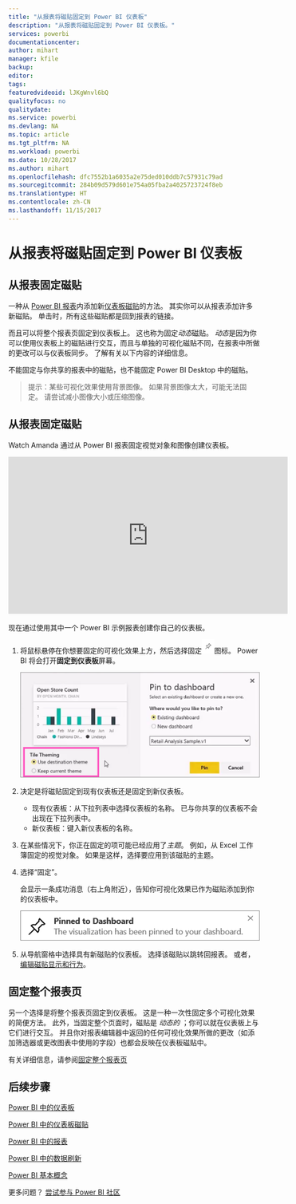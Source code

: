 ```yaml
---
title: "从报表将磁贴固定到 Power BI 仪表板"
description: "从报表将磁贴固定到 Power BI 仪表板。"
services: powerbi
documentationcenter: 
author: mihart
manager: kfile
backup: 
editor: 
tags: 
featuredvideoid: lJKgWnvl6bQ
qualityfocus: no
qualitydate: 
ms.service: powerbi
ms.devlang: NA
ms.topic: article
ms.tgt_pltfrm: NA
ms.workload: powerbi
ms.date: 10/28/2017
ms.author: mihart
ms.openlocfilehash: dfc7552b1a6035a2e75ded010ddb7c57931c79ad
ms.sourcegitcommit: 284b09d579d601e754a05fba2a4025723724f8eb
ms.translationtype: HT
ms.contentlocale: zh-CN
ms.lasthandoff: 11/15/2017
---
```

# <a name="pin-a-tile-to-a-power-bi-dashboard-from-a-report"></a>从报表将磁贴固定到 Power BI 仪表板
## <a name="pinning-tiles-from-a-report"></a>从报表固定磁贴
一种从 [Power BI 报表](service-reports.md)内添加新[仪表板磁贴](service-dashboard-tiles.md)的方法。 其实你可以从报表添加许多新磁贴。  单击时，所有这些磁贴都是回到报表的链接。

而且可以将整个报表页固定到仪表板上。  这也称为固定*动态*磁贴。  *动态*是因为你可以使用仪表板上的磁贴进行交互，而且与单独的可视化磁贴不同，在报表中所做的更改可以与仪表板同步。 了解有关以下内容的详细信息。

不能固定与你共享的报表中的磁贴，也不能固定 Power BI Desktop 中的磁贴。 

> 提示：某些可视化效果使用背景图像。 如果背景图像太大，可能无法固定。  请尝试减小图像大小或压缩图像。  
> 
> 

## <a name="pin-a-tile-from-a-report"></a>从报表固定磁贴
Watch Amanda 通过从 Power BI 报表固定视觉对象和图像创建仪表板。

<iframe width="560" height="315" src="https://www.youtube.com/embed/lJKgWnvl6bQ" frameborder="0" allowfullscreen></iframe>

现在通过使用其中一个 Power BI 示例报表创建你自己的仪表板。

1. 将鼠标悬停在你想要固定的可视化效果上方，然后选择固定![](media/service-dashboard-pin-tile-from-report/pbi_pintile_small.png)图标。 Power BI 将会打开**固定到仪表板**屏幕。
   
     ![](media/service-dashboard-pin-tile-from-report/pbi_themes2.png)
2. 决定是将磁贴固定到现有仪表板还是固定到新仪表板。
   
   * 现有仪表板：从下拉列表中选择仪表板的名称。 已与你共享的仪表板不会出现在下拉列表中。
   * 新仪表板：键入新仪表板的名称。
3. 在某些情况下，你正在固定的项可能已经应用了*主题*。  例如，从 Excel 工作簿固定的视觉对象。 如果是这样，选择要应用到该磁贴的主题。
4. 选择“固定”。
   
   会显示一条成功消息（右上角附近），告知你可视化效果已作为磁贴添加到你的仪表板中。
   
   ![](media/service-dashboard-pin-tile-from-report/pinsuccess.png)
5. 从导航窗格中选择具有新磁贴的仪表板。 选择该磁贴以跳转回报表。 或者，[编辑磁贴显示和行为](service-dashboard-edit-tile.md)。

## <a name="pin-an-entire-report-page"></a>固定整个报表页
另一个选择是将整个报表页固定到仪表板。 这是一种一次性固定多个可视化效果的简便方法。  此外，当固定整个页面时，磁贴是 *动态的* ；你可以就在仪表板上与它们进行交互。 并且你对报表编辑器中返回的任何可视化效果所做的更改（如添加筛选器或更改图表中使用的字段）也都会反映在仪表板磁贴中。  

有关详细信息，请参阅[固定整个报表页](service-dashboard-pin-live-tile-from-report.md)

## <a name="next-steps"></a>后续步骤
[Power BI 中的仪表板](service-dashboards.md)

[Power BI 中的仪表板磁贴](service-dashboard-tiles.md)

[Power BI 中的报表](service-reports.md)

[Power BI 中的数据刷新](refresh-data.md)

[Power BI 基本概念](service-basic-concepts.md)

更多问题？ [尝试参与 Power BI 社区](http://community.powerbi.com/)


